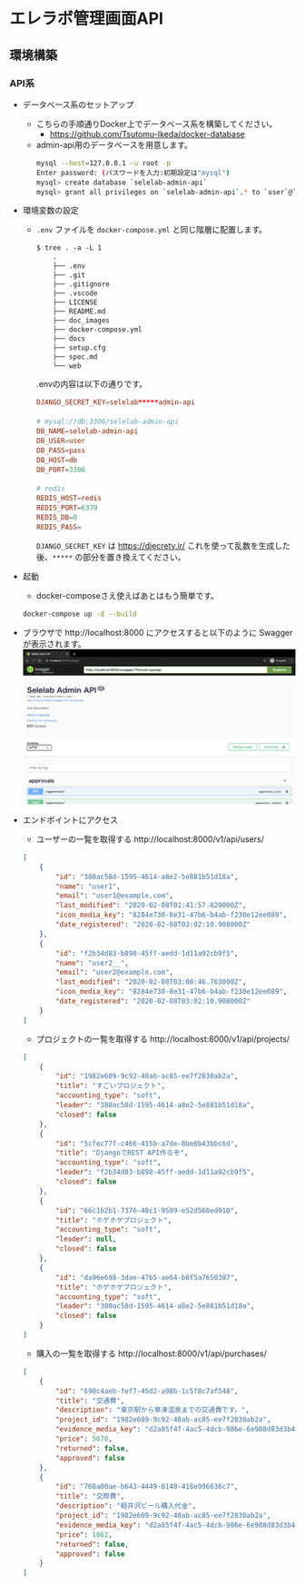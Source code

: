 # エレラボ管理画面API

## 環境構築
### API系
- データベース系のセットアップ
  - こちらの手順通りDocker上でデータベース系を構築してください。
    - https://github.com/Tsutomu-Ikeda/docker-database
  - admin-api用のデータベースを用意します。
    ```bash
    mysql --host=127.0.0.1 -u root -p
    Enter password: (パスワードを入力:初期設定は"mysql")
    mysql> create database `selelab-admin-api`
    mysql> grant all privileges on `selelab-admin-api`.* to `user`@`%`;
    ```

- 環境変数の設定
  - `.env` ファイルを `docker-compose.yml` と同じ階層に配置します。
    ```
    $ tree . -a -L 1
        .
        ├── .env
        ├── .git
        ├── .gitignore
        ├── .vscode
        ├── LICENSE
        ├── README.md
        ├── doc_images
        ├── docker-compose.yml
        ├── docs
        ├── setup.cfg
        ├── spec.md
        └── web
    ```
    .envの内容は以下の通りです。
    ```conf
    DJANGO_SECRET_KEY=selelab*****admin-api

    # mysql://db:3306/selelab-admin-api
    DB_NAME=selelab-admin-api
    DB_USER=user
    DB_PASS=pass
    DB_HOST=db
    DB_PORT=3306

    # redis
    REDIS_HOST=redis
    REDIS_PORT=6379
    REDIS_DB=0
    REDIS_PASS=
    ```
    `DJANGO_SECRET_KEY` は https://djecrety.ir/ これを使って乱数を生成した後、`*****` の部分を置き換えてください。

- 起動
  - docker-composeさえ使えばあとはもう簡単です。
  ```bash
  docker-compose up -d --build
  ```

- ブラウザで http://localhost:8000 にアクセスすると以下のように Swagger が表示されます。
    ![Swaggerの画像](./doc_images/swagger.png)

- エンドポイントにアクセス
    - ユーザーの一覧を取得する
    http://localhost:8000/v1/api/users/
    ```json
    [
        {
            "id": "380ac58d-1595-4614-a8e2-5e881b51d18a",
            "name": "user1",
            "email": "user1@example.com",
            "last_modified": "2020-02-08T01:41:57.829000Z",
            "icon_media_key": "8284e730-8e31-47b6-b4ab-f230e12ee089",
            "date_registered": "2020-02-08T03:02:10.908000Z"
        },
        {
            "id": "f2b34d83-b890-45ff-aedd-1d11a92cb9f5",
            "name": "user2__",
            "email": "user2@example.com",
            "last_modified": "2020-02-08T03:00:46.763000Z",
            "icon_media_key": "8284e730-8e31-47b6-b4ab-f230e12ee089",
            "date_registered": "2020-02-08T03:02:10.908000Z"
        }
    ]
    ```
    - プロジェクトの一覧を取得する
    http://localhost:8000/v1/api/projects/
    ```json
    [
        {
            "id": "1982e609-9c92-40ab-ac85-ee7f2830ab2a",
            "title": "すごいプロジェクト",
            "accounting_type": "soft",
            "leader": "380ac58d-1595-4614-a8e2-5e881b51d18a",
            "closed": false
        },
        {
            "id": "5cfec77f-c466-415b-a7de-8be6b43bbc6d",
            "title": "DjangoでREST API作るぞ",
            "accounting_type": "soft",
            "leader": "f2b34d83-b890-45ff-aedd-1d11a92cb9f5",
            "closed": false
        },
        {
            "id": "66c1b2b1-7376-48c1-9509-e52d568ed910",
            "title": "ホゲホゲプロジェクト",
            "accounting_type": "soft",
            "leader": null,
            "closed": false
        },
        {
            "id": "da96e698-3dae-47b5-ae64-b6f5a7650387",
            "title": "ホゲホゲプロジェクト",
            "accounting_type": "soft",
            "leader": "380ac58d-1595-4614-a8e2-5e881b51d18a",
            "closed": false
        }
    ]
    ```
    - 購入の一覧を取得する
    http://localhost:8000/v1/api/purchases/
    ```json
    [
        {
            "id": "690c4aeb-fef7-45d2-a98b-1c5f8c7af548",
            "title": "交通費",
            "description": "東京駅から草津温泉までの交通費です。",
            "project_id": "1982e609-9c92-40ab-ac85-ee7f2830ab2a",
            "evidence_media_key": "d2a85f4f-4ac5-4dcb-986e-6e988d83d3b4",
            "price": 5670,
            "returned": false,
            "approved": false
        },
        {
            "id": "768a00ae-b643-4449-8148-418e996636c7",
            "title": "交際費",
            "description": "軽井沢ビール購入代金",
            "project_id": "1982e609-9c92-40ab-ac85-ee7f2830ab2a",
            "evidence_media_key": "d2a85f4f-4ac5-4dcb-986e-6e988d83d3b4",
            "price": 1862,
            "returned": false,
            "approved": false
        }
    ]
    ```

<!--
### ドキュメント系

- 初期設定

    ```
    # nodejsをインストールする
    brew install node

    # aglioをインストールする
    npm install -g aglio
    ```

- http://localhost:3000/ でAPIドキュメントをみるためのサーバーを起動する
    ```
    aglio -i spec.md -s
    ```

- spec.htmlを出力する

    GitHub上にアップロードした後、https://htmlpreview.github.io/?https://github.com/selelab/admin-api/blob/master/docs/spec.html で見ることができる。
    ```
    aglio -i spec.md -o docs/spec.html
    ```
-->
